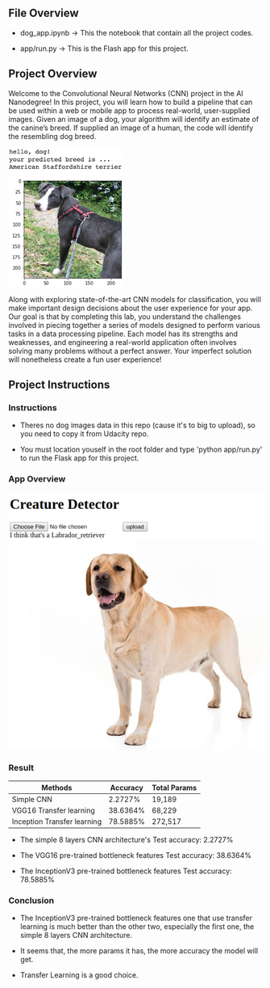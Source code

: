 [//]: # (Image References)

[image1]: ./images/sample_dog_output.png "Sample Output"
[image2]: ./images/vgg16_model.png "VGG-16 Model Keras Layers"
[image3]: ./images/vgg16_model_draw.png "VGG16 Model Figure"
[image4]: ./images/Screenshotfrom2019-04-2010-50-18.png "ScreenShot"

## File Overview

- dog_app.ipynb -> This the notebook that contain all the project codes.

- app/run.py    -> This is the Flash app for this project.

## Project Overview

Welcome to the Convolutional Neural Networks (CNN) project in the AI Nanodegree! In this project, you will learn how to build a pipeline that can be used within a web or mobile app to process real-world, user-supplied images.  Given an image of a dog, your algorithm will identify an estimate of the canine’s breed.  If supplied an image of a human, the code will identify the resembling dog breed.  

![Sample Output][image1]

Along with exploring state-of-the-art CNN models for classification, you will make important design decisions about the user experience for your app.  Our goal is that by completing this lab, you understand the challenges involved in piecing together a series of models designed to perform various tasks in a data processing pipeline.  Each model has its strengths and weaknesses, and engineering a real-world application often involves solving many problems without a perfect answer.  Your imperfect solution will nonetheless create a fun user experience!

## Project Instructions

### Instructions

- Theres no dog images data in this repo (cause it's to big to upload), so you need to copy it from Udacity repo.
 
- You must location youself in the root folder and type 'python app/run.py' to run the Flask app for this project.

### App Overview

![Sample Output][image4]

### Result

| Methods                     | Accuracy | Total Params |
|-----------------------------|----------|--------------|
| Simple CNN                  | 2.2727%  | 19,189       |
| VGG16 Transfer learning     | 38.6364% | 68,229       |
| Inception Transfer learning | 78.5885% | 272,517      |


- The simple 8 layers CNN architecture's Test accuracy: 2.2727%

- The VGG16 pre-trained bottleneck features Test accuracy: 38.6364%

- The InceptionV3 pre-trained bottleneck features Test accuracy: 78.5885%

### Conclusion

- The InceptionV3 pre-trained bottleneck features one that use transfer learning is much better than the other two, especially the first one, the simple 8 layers CNN architecture.

- It seems that, the more params it has, the more accuracy the model will get.

- Transfer Learning is a good choice.
